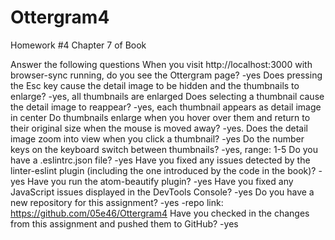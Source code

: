# Ottergram4
Homework #4 Chapter 7 of Book


Answer the following questions
When you visit http://localhost:3000 with browser-sync running, do you see the Ottergram page?
-yes
Does pressing the Esc key cause the detail image to be hidden and the thumbnails to enlarge?
-yes, all thumbnails are enlarged
Does selecting a thumbnail cause the detail image to reappear?
-yes, each thumbnail appears as detail image in center
Do thumbnails enlarge when you hover over them and return to their original size when the mouse is moved away?
-yes.
Does the detail image zoom into view when you click a thumbnail?
-yes
Do the number keys on the keyboard switch between thumbnails?
-yes, range: 1-5
Do you have a .eslintrc.json file?
-yes
Have you fixed any issues detected by the linter-eslint plugin (including the one introduced by the code in the book)?
-yes
Have you run the atom-beautify plugin?
-yes
Have you fixed any JavaScript issues displayed in the DevTools Console?
-yes
Do you have a new repository for this assignment?
-yes
-repo link: https://github.com/05e46/Ottergram4
Have you checked in the changes from this assignment and pushed them to GitHub?
-yes
